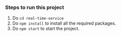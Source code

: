 ### Steps to run this project

1. Do `cd real-time-service`
2. Do `npm install` to install all the required packages.
3. Do `npm start` to start the project.
